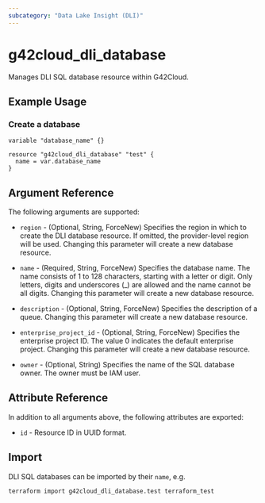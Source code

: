 ```yaml
---
subcategory: "Data Lake Insight (DLI)"
---
```


# g42cloud_dli_database

Manages DLI SQL database resource within G42Cloud.

## Example Usage

### Create a database

```hcl
variable "database_name" {}

resource "g42cloud_dli_database" "test" {
  name = var.database_name
}
```

## Argument Reference

The following arguments are supported:

* `region` - (Optional, String, ForceNew) Specifies the region in which to create the DLI database resource.
  If omitted, the provider-level region will be used. Changing this parameter will create a new database resource.

* `name` - (Required, String, ForceNew) Specifies the database name. The name consists of 1 to 128 characters, starting
  with a letter or digit. Only letters, digits and underscores (_) are allowed and the name cannot be all digits.
  Changing this parameter will create a new database resource.

* `description` - (Optional, String, ForceNew) Specifies the description of a queue.
  Changing this parameter will create a new database resource.

* `enterprise_project_id` - (Optional, String, ForceNew) Specifies the enterprise project ID.
  The value 0 indicates the default enterprise project. Changing this parameter will create a new database resource.

* `owner` - (Optional, String) Specifies the name of the SQL database owner.
  The owner must be IAM user.

## Attribute Reference

In addition to all arguments above, the following attributes are exported:

* `id` - Resource ID in UUID format.

## Import

DLI SQL databases can be imported by their `name`, e.g.

```shell
terraform import g42cloud_dli_database.test terraform_test
```
